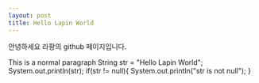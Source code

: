```yaml
---
layout: post
title: Hello Lapin World
---
```


안녕하세요 라팡의 github 페이지입니다.

This is a normal paragraph
	String str = "Hello Lapin World";
	System.out.println(str);
	if(str != null){
		System.out.println("str is not null");
	}
